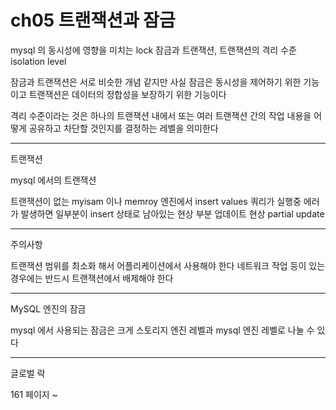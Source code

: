 # ch05 트랜잭션과 잠금

mysql 의 동시성에 영향을 미치는
lock 잠금과 
트랜잭션,
트랜잭션의 격리 수준
isolation level

잠금과 트랜잭션은 서로 비슷한 개념 같지만
사실 잠금은 동시성을 제어하기 위한 기능이고
트랜잭션은 데이터의 정합성을 보장하기 위한 기능이다

격리 수준이라는 것은
하나의 트랜잭션 내에서 
또는 여러 트랜잭션 간의 작업 내용을
어떻게 공유하고 차단할 것인지를
결정하는 레벨을 의미한다

---

트랜잭션

mysql 에서의 트랜잭션

트랜잭션이 없는 myisam 이나 memroy 엔진에서
insert values 쿼리가 실행중 에러가 발생하면
일부분이 insert 상태로 남아있는 현상
부분 업데이트 현상
partial update

---

주의사항

트랜잭션 범위를 최소화 해서 어플리케이션에서 사용해야 한다
네트워크 작업 등이 있는 경우에는
반드시 트랜잭션에서 배제해야 한다

---

MySQL 엔진의 잠금

mysql 에서 사용되는 잠금은 크게
스토리지 엔진 레벨과 mysql 엔진 레벨로 나눌 수 있다

---

글로벌 락

161 페이지 ~









